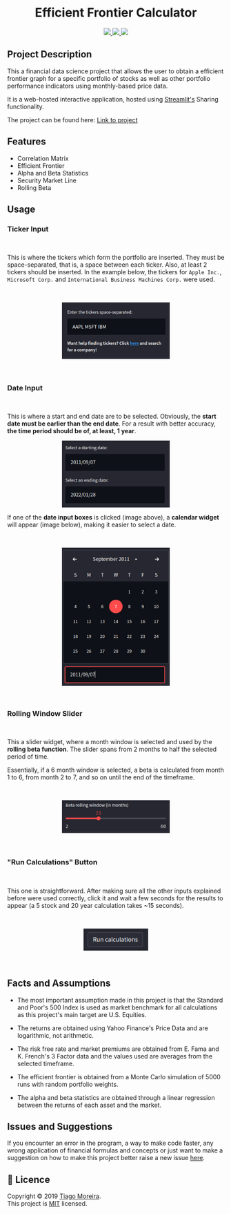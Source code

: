 <h1 align="center">Efficient Frontier Calculator</h1>

<p align="center">
    <a href="https://share.streamlit.io/tfsm00/markowitz-efficient-frontier/main/efficient-frontier.py">
        <img src="https://static.streamlit.io/badges/streamlit_badge_black_white.svg">
    </a>
    <a href="https://github.com/TFSM00/Efficient-Frontier-Calculator/blob/main/LICENSE.txt">
        <img src="https://img.shields.io/github/license/TFSM00/Efficient-Frontier-Calculator">
    </a>
    <img src="https://img.shields.io/badge/Made%20with-Python-1f425f.svg">
</p>


## **Project Description**

This a financial data science project that allows the user to obtain a efficient frontier graph for a specific portfolio of stocks as well as other portfolio performance indicators using monthly-based price data.

It is a web-hosted interactive application, hosted using [Streamlit's](streamlit.io) Sharing functionality.

The project can be found here: [Link to project](https://share.streamlit.io/tfsm00/markowitz-efficient-frontier/main/efficient-frontier.py)

## **Features**

* Correlation Matrix
* Efficient Frontier
* Alpha and Beta Statistics
* Security Market Line
* Rolling Beta


## **Usage**


### Ticker Input
<br>

This is where the tickers which form the portfolio are inserted. They must be space-separated, that is, a space between each ticker. Also, at least 2 tickers should be inserted.
In the example below, the tickers for `Apple Inc.`, `Microsoft Corp.` and `International Business Machines Corp.` were used.

<br>

<p align="center">
<img src="./images/ticker_insert.png" width="250px">
</p>
<br>

### Date Input
<br>

This is where a start and end date are to be selected. Obviously, the **start date must be earlier than the end date**. For a result with better accuracy, **the time period should be of, at least, 1 year**.

<p align="center">
    <img align=top src="./images/dates.png" width="250px">
</p>

If one of the **date input boxes** is clicked (image above), a **calendar widget** will appear (image below), making it easier to select a date.

<br>

<p align="center">
    <img align=top src="./images/dates2.png" width="250px">
</p>

<br>

### Rolling Window Slider
<br>

This a slider widget, where a month window is selected and used by the **rolling beta function**. The slider spans from 2 months to half the selected period of time.

Essentially, if a 6 month window is selected, a beta is calculated from month 1 to 6, from month 2 to 7, and so on until the end of the timeframe.

<br>
<p align="center">
    <img src="./images/rolling_window.png" width="250px">   
</p>

<br>

### "Run Calculations" Button
<br>

This one is straightforward. After making sure all the other inputs explained before were used correctly, click it and wait a few seconds for the results to appear (a 5 stock and 20 year calculation takes ~15 seconds).

<br>

<p align="center">
    <img src="./images/calcs.png" width="150px">
</p>

<br>

## **Facts and Assumptions**


* The most important assumption made in this project is that the Standard and Poor's 500 Index is used as market benchmark for all calculations as this project's main target are U.S. Equities.

* The returns are obtained using Yahoo Finance's Price Data and are logarithmic, not arithmetic.

* The risk free rate and market premiums are obtained from E. Fama and K. French's 3 Factor data and the values used are averages from the selected timeframe.

* The efficient frontier is obtained from a Monte Carlo simulation of 5000 runs with random portfolio weights.

* The alpha and beta statistics are obtained through a linear regression between the returns of each asset and the market.

## **Issues and Suggestions**

If you encounter an error in the program, a way to make code faster, any wrong application of financial formulas and concepts or just want to make a suggestion on how to make this project better raise a new issue [here](https://github.com/TFSM00/Efficient-Frontier-Calculator/issues/new/choose). 

## 📝 **Licence**

Copyright © 2019 [Tiago Moreira](https://github.com/TFSM00).<br />
This project is [MIT](https://github.com/TFSM00/Efficient-Frontier-Calculator/blob/main/LICENSE.txt) licensed.

